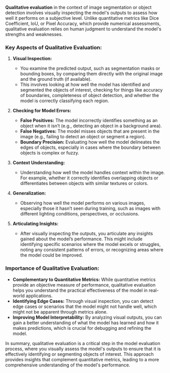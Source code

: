 **Qualitative evaluation** in the context of image segmentation or object detection involves visually inspecting the model's outputs to assess how well it performs on a subjective level. Unlike quantitative metrics like Dice Coefficient, IoU, or Pixel Accuracy, which provide numerical assessments, qualitative evaluation relies on human judgment to understand the model's strengths and weaknesses.

### Key Aspects of Qualitative Evaluation:

1. **Visual Inspection:**
   - You examine the predicted output, such as segmentation masks or bounding boxes, by comparing them directly with the original image and the ground truth (if available).
   - This involves looking at how well the model has identified and segmented the objects of interest, checking for things like accuracy of boundaries, completeness of object detection, and whether the model is correctly classifying each region.

2. **Checking for Model Errors:**
   - **False Positives:** The model incorrectly identifies something as an object when it isn’t (e.g., detecting an object in a background area).
   - **False Negatives:** The model misses objects that are present in the image (e.g., failing to detect an object or segment a region).
   - **Boundary Precision:** Evaluating how well the model delineates the edges of objects, especially in cases where the boundary between objects is complex or fuzzy.

3. **Context Understanding:**
   - Understanding how well the model handles context within the image. For example, whether it correctly identifies overlapping objects or differentiates between objects with similar textures or colors.

4. **Generalization:**
   - Observing how well the model performs on various images, especially those it hasn’t seen during training, such as images with different lighting conditions, perspectives, or occlusions.

5. **Articulating Insights:**
   - After visually inspecting the outputs, you articulate any insights gained about the model’s performance. This might include identifying specific scenarios where the model excels or struggles, noting any consistent patterns of errors, or recognizing areas where the model could be improved.

### Importance of Qualitative Evaluation:
- **Complementary to Quantitative Metrics:** While quantitative metrics provide an objective measure of performance, qualitative evaluation helps you understand the practical effectiveness of the model in real-world applications.
- **Identifying Edge Cases:** Through visual inspection, you can detect edge cases or scenarios that the model might not handle well, which might not be apparent through metrics alone.
- **Improving Model Interpretability:** By analyzing visual outputs, you can gain a better understanding of what the model has learned and how it makes predictions, which is crucial for debugging and refining the model.

In summary, qualitative evaluation is a critical step in the model evaluation process, where you visually assess the model's outputs to ensure that it is effectively identifying or segmenting objects of interest. This approach provides insights that complement quantitative metrics, leading to a more comprehensive understanding of the model's performance.